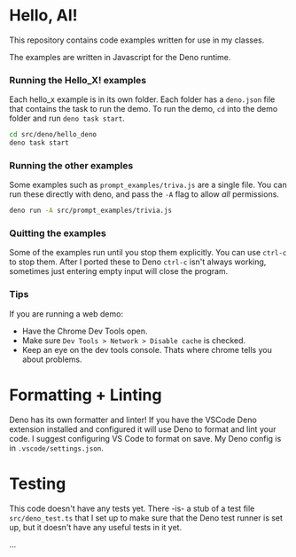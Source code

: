 # Hello, AI!

This repository contains code examples written for use in my classes.

The examples are written in Javascript for the Deno runtime.

### Running the Hello_X! examples

Each hello_x example is in its own folder. Each folder has a `deno.json` file
that contains the task to run the demo. To run the demo, `cd` into the demo
folder and run `deno task start`.

```bash
cd src/deno/hello_deno
deno task start
```

### Running the other examples

Some examples such as `prompt_examples/triva.js` are a single file. You can run
these directly with deno, and pass the `-A` flag to allow _all_ permissions.

```bash
deno run -A src/prompt_examples/trivia.js
```

### Quitting the examples

Some of the examples run until you stop them explicitly. You can use `ctrl-c` to
stop them. After I ported these to Deno `ctrl-c` isn't always working, sometimes
just entering empty input will close the program.

### Tips

If you are running a web demo:

- Have the Chrome Dev Tools open.
- Make sure `Dev Tools > Network > Disable cache` is checked.
- Keep an eye on the dev tools console. Thats where chrome tells you about
  problems.

# Formatting + Linting

Deno has its own formatter and linter! If you have the VSCode Deno extension
installed and configured it will use Deno to format and lint your code. I
suggest configuring VS Code to format on save. My Deno config is in
`.vscode/settings.json`.

# Testing

This code doesn't have any tests yet. There -is- a stub of a test file
`src/deno_test.ts` that I set up to make sure that the Deno test runner is set
up, but it doesn't have any useful tests in it yet.

...
